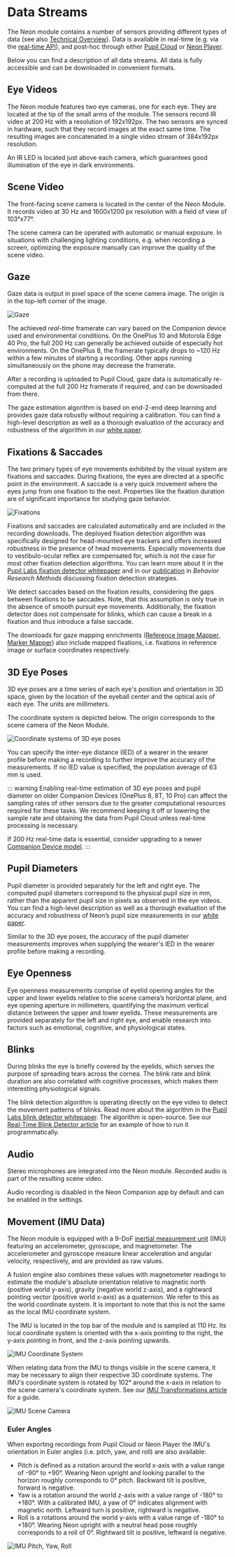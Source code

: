 # Data Streams

The Neon module contains a number of sensors providing different types of data 
(see also [Technical Overview](/hardware/module-technical-overview/)). Data is available in real-time (e.g. via 
the [real-time API](/real-time-api/tutorials/)), and post-hoc through either [Pupil Cloud](/pupil-cloud/) or 
[Neon Player](/neon-player/).

Below you can find a description of all data streams. All data is fully accessible and can be downloaded in convenient 
formats.

## Eye Videos

The Neon module features two eye cameras, one for each eye. They are located at the tip of the small arms of the module. 
The sensors record IR video at 200 Hz with a resolution of 192x192px. The two sensors are synced in hardware, such that 
they record images at the exact same time. The resulting images are concatenated in a single video stream of 384x192px 
resolution.

An IR LED is located just above each camera, which guarantees good illumination of the eye in dark environments.

## Scene Video

The front-facing scene camera is located in the center of the Neon Module. It records video at 30 Hz and 1600x1200 px 
resolution with a field of view of 103°x77°.

The scene camera can be operated with automatic or manual exposure. In situations with challenging lighting conditions, 
e.g. when recording a screen, optimizing the exposure manually can improve the quality of the scene video.

## Gaze

Gaze data is output in pixel space of the scene camera image. The origin is in the top-left corner of the image.

![Gaze](./gaze.jpg)

The achieved _real-time_ framerate can vary based on the Companion device used and environmental conditions. On the 
OnePlus 10 and Motorola Edge 40 Pro, the full 200 Hz can generally be achieved outside of especially hot environments. 
On the OnePlus 8, the framerate typically drops to ~120 Hz within a few minutes of starting a recording. Other apps 
running simultaneously on the phone may decrease the framerate.

After a recording is uploaded to Pupil Cloud, gaze data is automatically re-computed at the full 200 Hz framerate if 
required, and can be downloaded from there.

The gaze estimation algorithm is based on end-2-end deep learning and provides gaze data robustly without requiring a 
calibration. You can find a high-level description as well as a thorough evaluation of the accuracy and robustness of 
the algorithm in our [white paper](https://zenodo.org/doi/10.5281/zenodo.10420388).

## Fixations & Saccades

The two primary types of eye movements exhibited by the visual system are fixations and saccades. During fixations, 
the eyes are directed at a specific point in the environment. A saccade is a very quick movement where the eyes jump 
from one fixation to the next. Properties like the fixation duration are of significant importance for studying gaze 
behavior.

![Fixations](./fixations.jpg)

Fixations and saccades are calculated automatically and are included in the recording downloads. The deployed fixation
detection algorithm was specifically designed for head-mounted eye trackers and offers increased robustness in the presence of head movements. Especially movements due to vestibulo-ocular reflex 
are compensated for, which is not the case for most other fixation detection algorithms. You can learn more about it in 
the [Pupil Labs fixation detector whitepaper](https://docs.google.com/document/d/1CZnjyg4P83QSkfHi_bjwSceWCTWvlVtbGWtuyajv5Jc/export?format=pdf) and in our [publication](https://link.springer.com/article/10.3758/s13428-024-02360-0) in _Behavior Research Methods_ discussing fixation detection strategies.

We detect saccades based on the fixation results, considering the gaps between fixations to be saccades. Note, that 
this assumption is only true in the absence of smooth pursuit eye movements. Additionally, the fixation detector does 
not compensate for blinks, which can cause a break in a fixation and thus introduce a false saccade.

The downloads for gaze mapping enrichments ([Reference Image Mapper](/pupil-cloud/enrichments/reference-image-mapper/#export-format), [Marker Mapper](/pupil-cloud/enrichments/marker-mapper/#export-format)) also include mapped fixations, i.e. fixations in reference image or surface coordinates respectively.

## 3D Eye Poses

3D eye poses are a time series of each eye's position and orientation in 3D space, given by the location of the 
eyeball center and the optical axis of each eye. The units are millimeters.

The coordinate system is depicted below. The origin corresponds to the scene camera of the Neon Module.

![Coordinate systems of 3D eye poses](./3d_eye_states.png)

You can specify the inter-eye distance (IED) of a wearer in the wearer profile before making a recording to further 
improve the accuracy of the measurements. If no IED value is specified, the population average of 63 mm is used.

::: warning
Enabling real-time estimation of 3D eye poses and pupil diameter on older Companion Devices (OnePlus 8, 8T, 10 Pro) can affect the sampling rates of other sensors due to the greater computational resources required for these tasks. We recommend keeping it off or lowering the sample rate and obtaining the data from Pupil Cloud unless real-time processing is necessary.

If 200 Hz real-time data is essential, consider upgrading to a newer [Companion Device model](/hardware/compatible-devices/).
:::

## Pupil Diameters

Pupil diameter is provided separately for the left and right eye. The computed pupil diameters correspond to the 
physical pupil size in mm, rather than the apparent pupil size in pixels as observed in the eye videos. You can find a high-level description as well as a thorough evaluation of the accuracy and robustness of Neon’s pupil size measurements in our [white paper](https://zenodo.org/records/10057185).

Similar to the 3D eye poses, the accuracy of the pupil diameter measurements improves when supplying the wearer's IED in the wearer profile before making a recording.

## Eye Openness

Eye openness measurements comprise of eyelid opening angles for the upper and lower eyelids relative to the scene camera’s 
horizontal plane, and eye opening aperture in millimeters, quantifying the maximum vertical distance between the upper and 
lower eyelids. These measurements are provided separately for the left and right eye, and enable research into factors such 
as emotional, cognitive, and physiological states.

## Blinks

During blinks the eye is briefly covered by the eyelids, which serves the purpose of spreading tears across the cornea. 
The blink rate and blink duration are also correlated with cognitive processes, which makes them interesting physiological signals.

The blink detection algorithm is operating directly on the eye video to detect the movement patterns of blinks. 
Read more about the algorithm in the [Pupil Labs blink detector whitepaper](https://docs.google.com/document/d/1JLBhC7fmBr6BR59IT3cWgYyqiaM8HLpFxv5KImrN-qE/export?format=pdf).
The algorithm is open-source. See our [Real-Time Blink Detector article](https://docs.pupil-labs.com/alpha-lab/blink-detection/#detect-eye-blinks-with-neon) 
for an example of how to run it programmatically.

## Audio

Stereo microphones are integrated into the Neon module. Recorded audio is part of the resulting scene video.

Audio recording is disabled in the Neon Companion app by default and can be enabled in the settings.

## Movement (IMU Data)

The Neon module is equipped with a 9-DoF [inertial measurement unit](https://invensense.tdk.com/products/motion-tracking/9-axis/icm-20948/) (IMU) featuring an accelerometer, gyroscope, and magnetometer. The accelerometer and gyroscope measure linear acceleration and angular velocity, respectively, and are provided as raw values.

A fusion engine also combines these values with magnetometer readings to estimate the module's absolute orientation relative to magnetic north (positive world y-axis), gravity (negative world z-axis), and a rightward pointing vector (positive world x-axis) as a quaternion. We refer to this as the world coordinate system. It is important to note that this is not the same as the local IMU coordinate system.

The IMU is located in the top bar of the module and is sampled at 110 Hz. Its local coordinate system is oriented with the x-axis pointing to the right, the y-axis pointing in front, and the z-axis pointing upwards.

![IMU Coordinate System](./imu-xyz-black.jpg)

When relating data from the IMU to things visible in the scene camera, it may be necessary to align their respective 3D coordinate systems. The IMU's coordinate system is rotated by 102° around the x-axis in relation to the scene camera's coordinate system. See our [IMU Transformations article](https://docs.pupil-labs.com/alpha-lab/imu-transformations/) for a guide.

![IMU Scene Camera](./imu-scene_camera_offset-black.png)

### Euler Angles

When exporting recordings from Pupil Cloud or Neon Player the IMU's orientation in Euler angles (i.e. pitch, yaw, and roll) are also available:

- Pitch is defined as a rotation around the world x-axis with a value range of -90° to +90°. Wearing Neon upright and looking parallel to the horizon roughly corresponds to 0° pitch. Backward tilt is positive, forward is negative.
- Yaw is a rotation around the world z-axis with a value range of -180° to +180°. With a calibrated IMU, a yaw of 0° indicates alignment with magnetic north. Leftward turn is positive, rightward is negative.
- Roll is a rotations around the world y-axis with a value range of -180° to +180°. Wearing Neon upright with a neutral head pose roughly corresponds to a roll of 0°. Rightward tilt is positive, leftward is negative.

![IMU Pitch, Yaw, Roll](./imu-pitch-yaw-roll-black.png)
